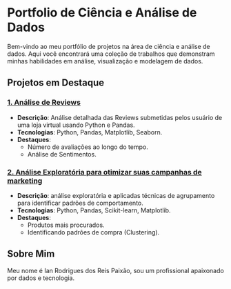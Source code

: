 # Portfolio de Ciência e Análise de Dados

Bem-vindo ao meu portfólio de projetos na área de ciência e análise de dados. Aqui você encontrará uma coleção de trabalhos que demonstram minhas habilidades em análise, visualização e modelagem de dados.

## Projetos em Destaque

### [1. Análise de Reviews](projects/Hotmart.ipynb)
- **Descrição**: Análise detalhada das Reviews submetidas pelos usuário de uma loja virtual usando Python e Pandas.
- **Tecnologias**: Python, Pandas, Matplotlib, Seaborn.
- **Destaques**:
  - Número de avaliações ao longo do tempo.
  - Análise de Sentimentos.

### [2. Análise Exploratória para otimizar suas campanhas de marketing](projects/campanhas_de_marketing)
- **Descrição**:  análise exploratória e aplicadas técnicas de agrupamento para identificar padrões de comportamento.
- **Tecnologias**: Python, Pandas, Scikit-learn, Matplotlib.
- **Destaques**:
  -  Produtos mais procurados.
  - Identificando padrões de compra (Clustering).


## Sobre Mim
Meu nome é Ian Rodrigues dos Reis Paixão, sou um profissional apaixonado por dados e tecnologia.


